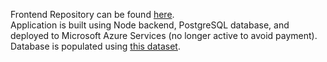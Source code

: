 Frontend Repository can be found <a href="https://github.com/ameliatjy/netflix_analysis">here</a>.
<br />
Application is built using Node backend, PostgreSQL database, and deployed to Microsoft Azure Services (no longer active to avoid payment).
<br />
Database is populated using <a href="https://www.kaggle.com/datasets/victorsoeiro/netflix-tv-shows-and-movies?select=titles.csv">this dataset</a>.
